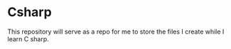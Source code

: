 # Csharp

This repository will serve as a repo for me to store the files I create while I learn C sharp.
